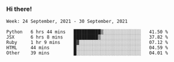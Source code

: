 ### Hi there!

<!--START_SECTION:waka-->
```text
Week: 24 September, 2021 - 30 September, 2021

Python   6 hrs 44 mins   ██████████▒░░░░░░░░░░░░░░   41.50 % 
JSX      6 hrs 8 mins    █████████▒░░░░░░░░░░░░░░░   37.82 % 
Ruby     1 hr 9 mins     █▓░░░░░░░░░░░░░░░░░░░░░░░   07.12 % 
HTML     44 mins         █░░░░░░░░░░░░░░░░░░░░░░░░   04.59 % 
Other    39 mins         █░░░░░░░░░░░░░░░░░░░░░░░░   04.01 % 
```
<!--END_SECTION:waka-->

